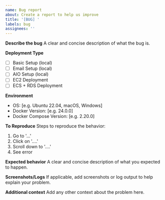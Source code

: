 ```yaml
---
name: Bug report
about: Create a report to help us improve
title: '[BUG] '
labels: bug
assignees: ''
---
```


**Describe the bug**
A clear and concise description of what the bug is.

**Deployment Type**
- [ ] Basic Setup (local)
- [ ] Email Setup (local)
- [ ] AIO Setup (local)
- [ ] EC2 Deployment
- [ ] ECS + RDS Deployment

**Environment**
- OS: [e.g. Ubuntu 22.04, macOS, Windows]
- Docker Version: [e.g. 24.0.0]
- Docker Compose Version: [e.g. 2.20.0]

**To Reproduce**
Steps to reproduce the behavior:
1. Go to '...'
2. Click on '....'
3. Scroll down to '....'
4. See error

**Expected behavior**
A clear and concise description of what you expected to happen.

**Screenshots/Logs**
If applicable, add screenshots or log output to help explain your problem.

**Additional context**
Add any other context about the problem here.

